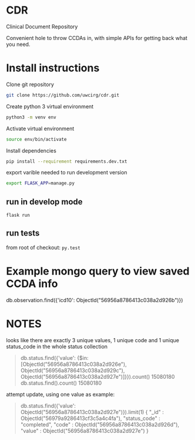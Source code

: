 # CDR
Clinical Document Repository

Convenient hole to throw CCDAs in, with simple APIs for getting back
what you need.

# Install instructions

Clone git repository
```bash
git clone https://github.com/uwcirg/cdr.git
```

Create python 3 virtual environment
```bash
python3 -m venv env
```

Activate virtual environment
```bash
source env/bin/activate
```

Install dependencies
```bash
pip install --requirement requirements.dev.txt
```

export varible needed to run development version
```bash
export FLASK_APP=manage.py
```

## run in develop mode
```flask run```

## run tests
from root of checkout:
```py.test```

# Example mongo query to view saved CCDA info
db.observation.find({'icd10': ObjectId("56956a8786413c038a2d926b")})

# NOTES
looks like there are exactly 3 unique values,
1 unique code and 1 unique status_code in the whole status collection

> db.status.find({'value': {$in: [ObjectId("56956a8786413c038a2d926e"), ObjectId("56956a8786413c038a2d929c"), ObjectId("56956a8786413c038a2d927e")]}}).count()
15080180
> db.status.find().count()
15080180

attempt update, using one value as example:
> db.status.find({'value': ObjectId("56956a8786413c038a2d927e")}).limit(1)
{ "_id" : ObjectId("56979a9286413cf3c5a4c4fa"), "status_code" : "completed", "code" : ObjectId("56956a8786413c038a2d926d"), "value" : ObjectId("56956a8786413c038a2d927e") }

